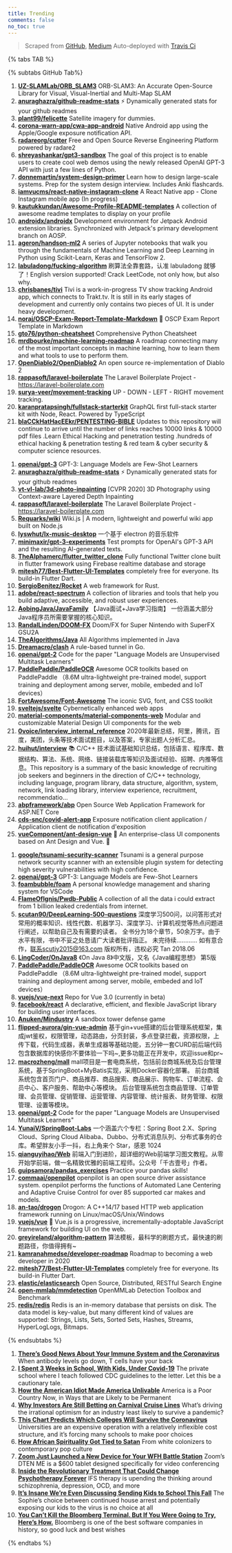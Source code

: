 ```yaml
---
title: Trending
comments: false
no_toc: true
---
```


> Scraped from [GitHub](https://github.com/trending), [Medium](https://medium.com/topic/popular)
Auto-deployed with [Travis Ci](https://travis-ci.org/)

{% tabs TAB %}
<!-- tab GitHub -->
{% subtabs GitHub Tab%}
<!-- tab Daily -->
1. [**UZ-SLAMLab/ORB_SLAM3**](https://github.com/UZ-SLAMLab/ORB_SLAM3)
ORB-SLAM3: An Accurate Open-Source Library for Visual, Visual-Inertial and Multi-Map SLAM
2. [**anuraghazra/github-readme-stats**](https://github.com/anuraghazra/github-readme-stats)
⚡ Dynamically generated stats for your github readmes
3. [**plant99/felicette**](https://github.com/plant99/felicette)
Satellite imagery for dummies.
4. [**corona-warn-app/cwa-app-android**](https://github.com/corona-warn-app/cwa-app-android)
Native Android app using the Apple/Google exposure notification API.
5. [**radareorg/cutter**](https://github.com/radareorg/cutter)
Free and Open Source Reverse Engineering Platform powered by radare2
6. [**shreyashankar/gpt3-sandbox**](https://github.com/shreyashankar/gpt3-sandbox)
The goal of this project is to enable users to create cool web demos using the newly released OpenAI GPT-3 API with just a few lines of Python.
7. [**donnemartin/system-design-primer**](https://github.com/donnemartin/system-design-primer)
Learn how to design large-scale systems. Prep for the system design interview. Includes Anki flashcards.
8. [**iamvucms/react-native-instagram-clone**](https://github.com/iamvucms/react-native-instagram-clone)
A React Native app - Clone Instagram mobile app (In progress)
9. [**kautukkundan/Awesome-Profile-README-templates**](https://github.com/kautukkundan/Awesome-Profile-README-templates)
A collection of awesome readme templates to display on your profile
10. [**androidx/androidx**](https://github.com/androidx/androidx)
Development environment for Jetpack Android extension libraries. Synchronized with Jetpack's primary development branch on AOSP.
11. [**ageron/handson-ml2**](https://github.com/ageron/handson-ml2)
A series of Jupyter notebooks that walk you through the fundamentals of Machine Learning and Deep Learning in Python using Scikit-Learn, Keras and TensorFlow 2.
12. [**labuladong/fucking-algorithm**](https://github.com/labuladong/fucking-algorithm)
刷算法全靠套路，认准 labuladong 就够了！English version supported! Crack LeetCode, not only how, but also why.
13. [**chrisbanes/tivi**](https://github.com/chrisbanes/tivi)
Tivi is a work-in-progress TV show tracking Android app, which connects to Trakt.tv. It is still in its early stages of development and currently only contains two pieces of UI. It is under heavy development.
14. [**noraj/OSCP-Exam-Report-Template-Markdown**](https://github.com/noraj/OSCP-Exam-Report-Template-Markdown)
📙 OSCP Exam Report Template in Markdown
15. [**gto76/python-cheatsheet**](https://github.com/gto76/python-cheatsheet)
Comprehensive Python Cheatsheet
16. [**mrdbourke/machine-learning-roadmap**](https://github.com/mrdbourke/machine-learning-roadmap)
A roadmap connecting many of the most important concepts in machine learning, how to learn them and what tools to use to perform them.
17. [**OpenDiablo2/OpenDiablo2**](https://github.com/OpenDiablo2/OpenDiablo2)
An open source re-implementation of Diablo 2
18. [**rappasoft/laravel-boilerplate**](https://github.com/rappasoft/laravel-boilerplate)
The Laravel Boilerplate Project - https://laravel-boilerplate.com
19. [**surya-veer/movement-tracking**](https://github.com/surya-veer/movement-tracking)
UP - DOWN - LEFT - RIGHT movement tracking.
20. [**karanpratapsingh/fullstack-starterkit**](https://github.com/karanpratapsingh/fullstack-starterkit)
GraphQL first full-stack starter kit with Node, React. Powered by TypeScript
21. [**blaCCkHatHacEEkr/PENTESTING-BIBLE**](https://github.com/blaCCkHatHacEEkr/PENTESTING-BIBLE)
Updates to this repository will continue to arrive until the number of links reaches 10000 links & 10000 pdf files .Learn Ethical Hacking and penetration testing .hundreds of ethical hacking & penetration testing & red team & cyber security & computer science resources.
<!-- endtab -->
<!-- tab Weekly -->
1. [**openai/gpt-3**](https://github.com/openai/gpt-3)
GPT-3: Language Models are Few-Shot Learners
2. [**anuraghazra/github-readme-stats**](https://github.com/anuraghazra/github-readme-stats)
⚡ Dynamically generated stats for your github readmes
3. [**vt-vl-lab/3d-photo-inpainting**](https://github.com/vt-vl-lab/3d-photo-inpainting)
[CVPR 2020] 3D Photography using Context-aware Layered Depth Inpainting
4. [**rappasoft/laravel-boilerplate**](https://github.com/rappasoft/laravel-boilerplate)
The Laravel Boilerplate Project - https://laravel-boilerplate.com
5. [**Requarks/wiki**](https://github.com/Requarks/wiki)
Wiki.js | A modern, lightweight and powerful wiki app built on Node.js
6. [**lyswhut/lx-music-desktop**](https://github.com/lyswhut/lx-music-desktop)
一个基于 electron 的音乐软件
7. [**minimaxir/gpt-3-experiments**](https://github.com/minimaxir/gpt-3-experiments)
Test prompts for OpenAI's GPT-3 API and the resulting AI-generated texts.
8. [**TheAlphamerc/flutter_twitter_clone**](https://github.com/TheAlphamerc/flutter_twitter_clone)
Fully functional Twitter clone built in flutter framework using Firebase realtime database and storage
9. [**mitesh77/Best-Flutter-UI-Templates**](https://github.com/mitesh77/Best-Flutter-UI-Templates)
completely free for everyone. Its build-in Flutter Dart.
10. [**SergioBenitez/Rocket**](https://github.com/SergioBenitez/Rocket)
A web framework for Rust.
11. [**adobe/react-spectrum**](https://github.com/adobe/react-spectrum)
A collection of libraries and tools that help you build adaptive, accessible, and robust user experiences.
12. [**AobingJava/JavaFamily**](https://github.com/AobingJava/JavaFamily)
【Java面试+Java学习指南】 一份涵盖大部分Java程序员所需要掌握的核心知识。
13. [**RandalLinden/DOOM-FX**](https://github.com/RandalLinden/DOOM-FX)
Doom/FX for Super Nintendo with SuperFX GSU2A
14. [**TheAlgorithms/Java**](https://github.com/TheAlgorithms/Java)
All Algorithms implemented in Java
15. [**Dreamacro/clash**](https://github.com/Dreamacro/clash)
A rule-based tunnel in Go.
16. [**openai/gpt-2**](https://github.com/openai/gpt-2)
Code for the paper "Language Models are Unsupervised Multitask Learners"
17. [**PaddlePaddle/PaddleOCR**](https://github.com/PaddlePaddle/PaddleOCR)
Awesome OCR toolkits based on PaddlePaddle （8.6M ultra-lightweight pre-trained model, support training and deployment among server, mobile, embeded and IoT devices）
18. [**FortAwesome/Font-Awesome**](https://github.com/FortAwesome/Font-Awesome)
The iconic SVG, font, and CSS toolkit
19. [**sveltejs/svelte**](https://github.com/sveltejs/svelte)
Cybernetically enhanced web apps
20. [**material-components/material-components-web**](https://github.com/material-components/material-components-web)
Modular and customizable Material Design UI components for the web
21. [**0voice/interview_internal_reference**](https://github.com/0voice/interview_internal_reference)
2020年最新总结，阿里，腾讯，百度，美团，头条等技术面试题目，以及答案，专家出题人分析汇总。
22. [**huihut/interview**](https://github.com/huihut/interview)
📚 C/C++ 技术面试基础知识总结，包括语言、程序库、数据结构、算法、系统、网络、链接装载库等知识及面试经验、招聘、内推等信息。This repository is a summary of the basic knowledge of recruiting job seekers and beginners in the direction of C/C++ technology, including language, program library, data structure, algorithm, system, network, link loading library, interview experience, recruitment, recommendatio…
23. [**abpframework/abp**](https://github.com/abpframework/abp)
Open Source Web Application Framework for ASP.NET Core
24. [**cds-snc/covid-alert-app**](https://github.com/cds-snc/covid-alert-app)
Exposure notification client application / Application client de notification d'exposition
25. [**vueComponent/ant-design-vue**](https://github.com/vueComponent/ant-design-vue)
🌈 An enterprise-class UI components based on Ant Design and Vue. 🐜
<!-- endtab -->
<!-- tab Monthly -->
1. [**google/tsunami-security-scanner**](https://github.com/google/tsunami-security-scanner)
Tsunami is a general purpose network security scanner with an extensible plugin system for detecting high severity vulnerabilities with high confidence.
2. [**openai/gpt-3**](https://github.com/openai/gpt-3)
GPT-3: Language Models are Few-Shot Learners
3. [**foambubble/foam**](https://github.com/foambubble/foam)
A personal knowledge management and sharing system for VSCode
4. [**FlameOfIgnis/Pwdb-Public**](https://github.com/FlameOfIgnis/Pwdb-Public)
A collection of all the data i could extract from 1 billion leaked credentials from internet.
5. [**scutan90/DeepLearning-500-questions**](https://github.com/scutan90/DeepLearning-500-questions)
深度学习500问，以问答形式对常用的概率知识、线性代数、机器学习、深度学习、计算机视觉等热点问题进行阐述，以帮助自己及有需要的读者。 全书分为18个章节，50余万字。由于水平有限，书中不妥之处恳请广大读者批评指正。 未完待续............ 如有意合作，联系scutjy2015@163.com 版权所有，违权必究 Tan 2018.06
6. [**LingCoder/OnJava8**](https://github.com/LingCoder/OnJava8)
《On Java 8》中文版，又名《Java编程思想》 第5版
7. [**PaddlePaddle/PaddleOCR**](https://github.com/PaddlePaddle/PaddleOCR)
Awesome OCR toolkits based on PaddlePaddle （8.6M ultra-lightweight pre-trained model, support training and deployment among server, mobile, embeded and IoT devices）
8. [**vuejs/vue-next**](https://github.com/vuejs/vue-next)
Repo for Vue 3.0 (currently in beta)
9. [**facebook/react**](https://github.com/facebook/react)
A declarative, efficient, and flexible JavaScript library for building user interfaces.
10. [**Anuken/Mindustry**](https://github.com/Anuken/Mindustry)
A sandbox tower defense game
11. [**flipped-aurora/gin-vue-admin**](https://github.com/flipped-aurora/gin-vue-admin)
基于gin+vue搭建的后台管理系统框架，集成jwt鉴权，权限管理，动态路由，分页封装，多点登录拦截，资源权限，上传下载，代码生成器，表单生成器等基础功能，五分钟一套CURD前后端代码包含数据库的快感你不要体验一下吗~,更多功能正在开发中，欢迎issue和pr~
12. [**macrozheng/mall**](https://github.com/macrozheng/mall)
mall项目是一套电商系统，包括前台商城系统及后台管理系统，基于SpringBoot+MyBatis实现，采用Docker容器化部署。 前台商城系统包含首页门户、商品推荐、商品搜索、商品展示、购物车、订单流程、会员中心、客户服务、帮助中心等模块。 后台管理系统包含商品管理、订单管理、会员管理、促销管理、运营管理、内容管理、统计报表、财务管理、权限管理、设置等模块。
13. [**openai/gpt-2**](https://github.com/openai/gpt-2)
Code for the paper "Language Models are Unsupervised Multitask Learners"
14. [**YunaiV/SpringBoot-Labs**](https://github.com/YunaiV/SpringBoot-Labs)
一个涵盖六个专栏：Spring Boot 2.X、Spring Cloud、Spring Cloud Alibaba、Dubbo、分布式消息队列、分布式事务的仓库。希望胖友小手一抖，右上角来个 Star，感恩 1024
15. [**qianguyihao/Web**](https://github.com/qianguyihao/Web)
前端入门到进阶，超详细的Web前端学习图文教程。从零开始学前端，做一名精致优雅的前端工程师。公众号「千古壹号」作者。
16. [**guipsamora/pandas_exercises**](https://github.com/guipsamora/pandas_exercises)
Practice your pandas skills!
17. [**commaai/openpilot**](https://github.com/commaai/openpilot)
openpilot is an open source driver assistance system. openpilot performs the functions of Automated Lane Centering and Adaptive Cruise Control for over 85 supported car makes and models.
18. [**an-tao/drogon**](https://github.com/an-tao/drogon)
Drogon: A C++14/17 based HTTP web application framework running on Linux/macOS/Unix/Windows
19. [**vuejs/vue**](https://github.com/vuejs/vue)
🖖 Vue.js is a progressive, incrementally-adoptable JavaScript framework for building UI on the web.
20. [**greyireland/algorithm-pattern**](https://github.com/greyireland/algorithm-pattern)
算法模板，最科学的刷题方式，最快速的刷题路径，你值得拥有~
21. [**kamranahmedse/developer-roadmap**](https://github.com/kamranahmedse/developer-roadmap)
Roadmap to becoming a web developer in 2020
22. [**mitesh77/Best-Flutter-UI-Templates**](https://github.com/mitesh77/Best-Flutter-UI-Templates)
completely free for everyone. Its build-in Flutter Dart.
23. [**elastic/elasticsearch**](https://github.com/elastic/elasticsearch)
Open Source, Distributed, RESTful Search Engine
24. [**open-mmlab/mmdetection**](https://github.com/open-mmlab/mmdetection)
OpenMMLab Detection Toolbox and Benchmark
25. [**redis/redis**](https://github.com/redis/redis)
Redis is an in-memory database that persists on disk. The data model is key-value, but many different kind of values are supported: Strings, Lists, Sets, Sorted Sets, Hashes, Streams, HyperLogLogs, Bitmaps.
<!-- endtab -->
{% endsubtabs %}
<!-- endtab -->
<!-- tab Medium -->
1. [**There’s Good News About Your Immune System and the Coronavirus**](https://elemental.medium.com/theres-good-news-about-your-immune-system-and-the-coronavirus-7d2c1fc976c1?source=topic_page---------------------------20)
When antibody levels go down, T cells have your back
2. [**I Spent 3 Weeks in School, With Kids, Under Covid-19**](https://gen.medium.com/i-spent-three-weeks-in-school-with-kids-under-covid-19-21b78c1a9339?source=topic_page---------0------------------1)
The private school where I teach followed CDC guidelines to the letter. Let this be a cautionary tale.
3. [**How the American Idiot Made America Unlivable**](https://eand.co/how-the-american-idiot-made-america-unlivable-7531e917181b?source=topic_page---------1------------------1)
America is a Poor Country Now, in Ways that are Likely to be Permanent
4. [**Why Investors Are Still Betting on Carnival Cruise Lines**](https://marker.medium.com/why-investors-are-still-betting-on-carnival-cruise-lines-3a44d94af33d?source=topic_page---------2------------------1)
What’s driving the irrational optimism for an industry least likely to survive a pandemic?
5. [**This Chart Predicts Which Colleges Will Survive the Coronavirus**](https://marker.medium.com/this-chart-predicts-which-colleges-will-survive-the-coronavirus-8aa3a4f4c9e6?source=topic_page---------4------------------1)
Universities are an expensive operation with a relatively inflexible cost structure, and it’s forcing many schools to make poor choices
6. [**How African Spirituality Got Tied to Satan**](https://humanparts.medium.com/why-african-spirituality-became-associated-with-satan-a16712cf9cdf?source=topic_page---------5------------------1)
From white colonizers to contemporary pop culture
7. [**Zoom Just Launched a New Device for Your WFH Battle Station**](https://onezero.medium.com/zoom-just-launched-a-new-device-for-your-wfh-battle-station-6969c162699d?source=topic_page---------6------------------1)
Zoom’s DTEN ME is a $600 tablet designed specifically for video conferencing
8. [**Inside the Revolutionary Treatment That Could Change Psychotherapy Forever**](https://elemental.medium.com/inside-the-revolutionary-treatment-that-could-change-psychotherapy-forever-8be035d54770?source=topic_page---------7------------------1)
IFS therapy is upending the thinking around schizophrenia, depression, OCD, and more
9. [**It’s Insane We’re Even Discussing Sending Kids to School This Fall**](https://gen.medium.com/its-insane-we-re-even-discussing-sending-kids-to-school-this-fall-c71b8c8459d6?source=topic_page---------8------------------1)
The Sophie’s choice between continued house arrest and potentially exposing our kids to the virus is no choice at all
10. [**You Can’t Kill the Bloomberg Terminal. But If You Were Going to Try, Here’s How.**](https://marker.medium.com/why-its-hard-to-kill-the-bloomberg-terminal-61073482e496?source=topic_page---------9------------------1)
Bloomberg is one of the best software companies in history, so good luck and best wishes
<!-- endtab -->
{% endtabs %}
